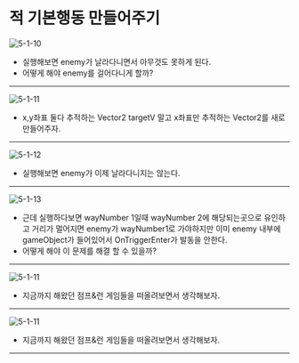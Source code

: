 적 기본행동 만들어주기  
=======================
![5-1-10](https://github.com/isp829/HU/blob/master/images/lecture5/5-1/5-1-10.PNG)  
* 실행해보면 enemy가 날라다니면서 아무것도 못하게 된다.   
* 어떻게 해야 enemy를 걸어다니게 할까?  
------------------------------------ 
![5-1-11](https://github.com/isp829/HU/blob/master/images/lecture5/5-1/5-1-11.PNG)  
* x,y좌표 둘다 추적하는 Vector2 targetV 말고 x좌표만 추적하는 Vector2를 새로 만들어주자.  
---------------------------  
![5-1-12](https://github.com/isp829/HU/blob/master/images/lecture5/5-1/5-1-12.PNG)  
* 실행해보면 enemy가 이제 날라다니지는 않는다.   
---------------------------  
![5-1-13](https://github.com/isp829/HU/blob/master/images/lecture5/5-1/5-1-13.PNG)  
* 근데 실행하다보면 wayNumber 1일때 wayNumber 2에 해당되는곳으로 유인하고 거리가 멀어지면
  enemy가 wayNumber1로 가야하지만 이미 enemy 내부에 gameObject가 들어있어서 OnTriggerEnter가 발동을 안한다.  
* 어떻게 해야 이 문제를 해결 할 수 있을까?  
---------------------------  
![5-1-11](https://github.com/isp829/HU/blob/master/images/lecture5/5-1/5-1-11.PNG)  
* 지금까지 해왔던 점프&런 게임들을 떠올려보면서 생각해보자.  
---------------------------  
![5-1-11](https://github.com/isp829/HU/blob/master/images/lecture5/5-1/5-1-11.PNG)  
* 지금까지 해왔던 점프&런 게임들을 떠올려보면서 생각해보자.  
---------------------------  
